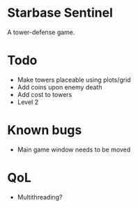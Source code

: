 # Starbase Sentinel
A tower-defense game.

# Todo
- Make towers placeable using plots/grid
- Add coins upon enemy death
- Add cost to towers
- Level 2

# Known bugs
- Main game window needs to be moved

# QoL
- Multithreading?
